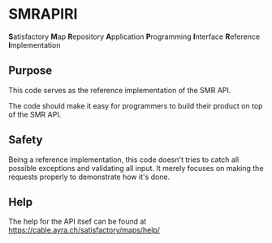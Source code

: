 # SMRAPIRI

**S**atisfactory **M**ap **R**epository **A**pplication **P**rogramming **I**nterface **R**eference **I**mplementation

## Purpose

This code serves as the reference implementation of the SMR API.

The code should make it easy for programmers to build their product on top of the SMR API.

## Safety

Being a reference implementation,
this code doesn't tries to catch all possible exceptions and validating all input.
It merely focuses on making the requests properly to demonstrate how it's done.

## Help

The help for the API itsef can be found at https://cable.ayra.ch/satisfactory/maps/help/
